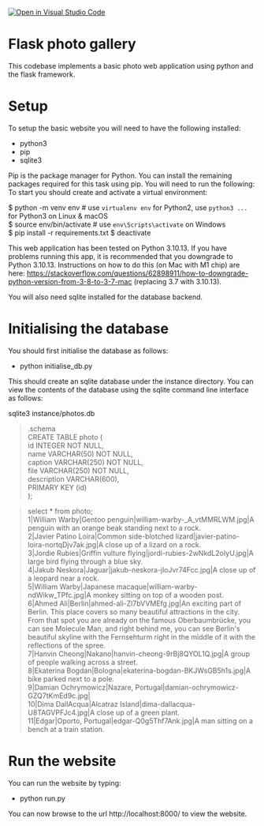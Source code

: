 [![Open in Visual Studio Code](https://classroom.github.com/assets/open-in-vscode-2e0aaae1b6195c2367325f4f02e2d04e9abb55f0b24a779b69b11b9e10269abc.svg)](https://classroom.github.com/online_ide?assignment_repo_id=19343328&assignment_repo_type=AssignmentRepo)
# Flask photo gallery

This codebase implements a basic photo web application using python and the flask framework. 

# Setup

To setup the basic website you will need to have the following installed:

- python3
- pip
- sqlite3

Pip is the package manager for Python.  You can install the remaining packages required for this task using pip. You will need to run the following:
To start you should create and activate a virtual environment:

 $ python -m venv env        # use `virtualenv env` for Python2, use `python3 ...` for Python3 on Linux & macOS   
 $ source env/bin/activate   # use `env\Scripts\activate` on Windows   
 $ pip install -r requirements.txt
 $ deactivate   

This web application has been tested on Python 3.10.13. If you have problems running this app, it is recommended that you downgrade to Python 3.10.13. Instructions on how to do this (on Mac with M1 chip) are here: https://stackoverflow.com/questions/62898911/how-to-downgrade-python-version-from-3-8-to-3-7-mac (replacing 3.7 with 3.10.13).

You will also need sqlite installed for the database backend.

# Initialising the database

You should first initialise the database as follows:
- python initialise_db.py

This should create an sqlite database under the instance directory. You can view the contents of the database using the sqlite command line interface as follows:

sqlite3 instance/photos.db   
> .schema    
CREATE TABLE photo (   
	id INTEGER NOT NULL,    
	name VARCHAR(50) NOT NULL,   
	caption VARCHAR(250) NOT NULL,   
	file VARCHAR(250) NOT NULL,   
	description VARCHAR(600),   
	PRIMARY KEY (id)  
);   

> select * from photo;  
1|William Warby|Gentoo penguin|william-warby-_A_vtMMRLWM.jpg|A penguin with an orange beak standing next to a rock.   
2|Javier Patino Loira|Common side-blotched lizard|javier-patino-loira-nortqDjv7ak.jpg|A close up of a lizard on a rock.   
3|Jordie Rubies|Griffin vulture flying|jordi-rubies-2wNkdL2oIyU.jpg|A large bird flying through a blue sky.   
4|Jakub Neskora|Jaguar|jakub-neskora-jloJvr74Fcc.jpg|A close up of a leopard near a rock.   
5|William Warby|Japanese macaque|william-warby-ndWikw_TPfc.jpg|A monkey sitting on top of a wooden post.   
6|Ahmed Ali|Berlin|ahmed-ali-Zl7bVVMEfg.jpg|An exciting part of Berlin. This place covers so many beautiful attractions in the city. From that spot you are already on the famous Oberbaumbrücke, you can see Molecule Man, and right behind me, you can see Berlin's beautiful skyline with the Fernsehturm right in the middle of it with the reflections of the spree.   
7|Hanvin Cheong|Nakano|hanvin-cheong-9rBj8QYOL1Q.jpg|A group of people walking across a street.   
8|Ekaterina Bogdan|Bologna|ekaterina-bogdan-BKJWsGB5h1s.jpg|A bike parked next to a pole.   
9|Damian Ochrymowicz|Nazare, Portugal|damian-ochrymowicz-GZQ7tKmEd9c.jpg|   
10|Dima DallAcqua|Alcatraz Island|dima-dallacqua-U8TAGVPFJc4.jpg|A close up of a green plant.   
11|Edgar|Oporto, Portugal|edgar-Q0g5Thf7Ank.jpg|A man sitting on a bench at a train station.   


# Run the website

You can run the website by typing:

- python run.py

You can now browse to the url http://localhost:8000/ to view the website.
